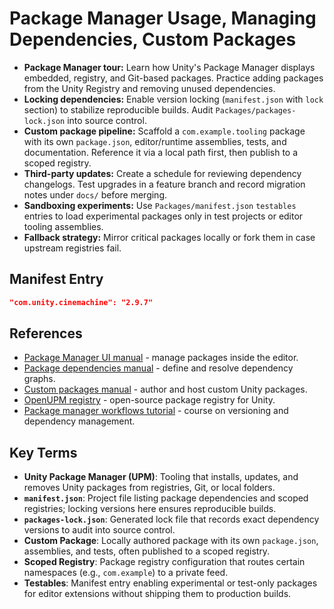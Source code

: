 # Package Manager Usage, Managing Dependencies, Custom Packages
- **Package Manager tour:** Learn how Unity's Package Manager displays embedded, registry, and Git-based packages. Practice adding packages from the Unity Registry and removing unused dependencies.
- **Locking dependencies:** Enable version locking (`manifest.json` with `lock` section) to stabilize reproducible builds. Audit `Packages/packages-lock.json` into source control.
- **Custom package pipeline:** Scaffold a `com.example.tooling` package with its own `package.json`, editor/runtime assemblies, tests, and documentation. Reference it via a local path first, then publish to a scoped registry.
- **Third-party updates:** Create a schedule for reviewing dependency changelogs. Test upgrades in a feature branch and record migration notes under `docs/` before merging.
- **Sandboxing experiments:** Use `Packages/manifest.json` `testables` entries to load experimental packages only in test projects or editor tooling assemblies.
- **Fallback strategy:** Mirror critical packages locally or fork them in case upstream registries fail.

## Manifest Entry
```json
"com.unity.cinemachine": "2.9.7"
```






## References
- [Package Manager UI manual](https://docs.unity3d.com/Manual/upm-ui.html) - manage packages inside the editor.
- [Package dependencies manual](https://docs.unity3d.com/Manual/upm-dependencies.html) - define and resolve dependency graphs.
- [Custom packages manual](https://docs.unity3d.com/Manual/CustomPackages.html) - author and host custom Unity packages.
- [OpenUPM registry](https://openupm.com/) - open-source package registry for Unity.
- [Package manager workflows tutorial](https://learn.unity.com/tutorial/package-manager-workflows) - course on versioning and dependency management.
## Key Terms
- **Unity Package Manager (UPM)**: Tooling that installs, updates, and removes Unity packages from registries, Git, or local folders.
- **`manifest.json`**: Project file listing package dependencies and scoped registries; locking versions here ensures reproducible builds.
- **`packages-lock.json`**: Generated lock file that records exact dependency versions to audit into source control.
- **Custom Package**: Locally authored package with its own `package.json`, assemblies, and tests, often published to a scoped registry.
- **Scoped Registry**: Package registry configuration that routes certain namespaces (e.g., `com.example`) to a private feed.
- **Testables**: Manifest entry enabling experimental or test-only packages for editor extensions without shipping them to production builds.
